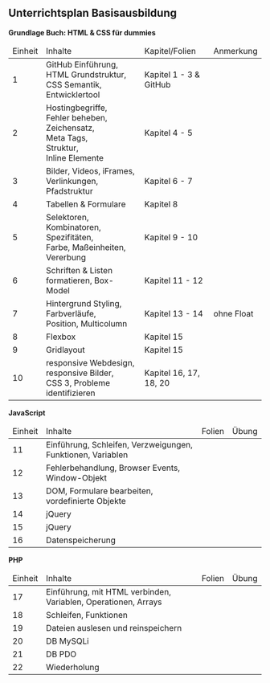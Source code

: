 ## Unterrichtsplan Basisausbildung
__Grundlage Buch: HTML & CSS für dummies__
<table>
  <thead>
    <tr>
      <td>Einheit</td>
      <td>Inhalte</td>
      <td>Kapitel/Folien</td>
      <td>Anmerkung</td>
    </tr>
  </thead>
  <tbody>
    <tr>
      <td>1</td>
      <td>GitHub Einführung, 
      <br>HTML Grundstruktur, 
      <br>CSS Semantik, 
      <br>Entwicklertool</td>
      <td>Kapitel 1 - 3 & GitHub</td>
      <td></td>
    </tr>
    <tr>
      <td>2</td>
      <td>Hostingbegriffe,  
      <br>Fehler beheben,  
      <br>Zeichensatz,  
      <br>Meta Tags,  
      <br>Struktur,  
      <br>Inline Elemente</td>
      <td>Kapitel 4 - 5</td>
      <td></td>
    </tr>
    <tr>
      <td>3</td>
      <td>Bilder, Videos, iFrames,  
      <br>Verlinkungen, Pfadstruktur</td>
      <td>Kapitel 6 - 7</td>
      <td></td>
    </tr>
    <tr>
      <td>4</td>
      <td>Tabellen & Formulare</td>
      <td>Kapitel 8</td>
      <td></td>
    </tr>
    <tr>
      <td>5</td>
      <td>Selektoren, Kombinatoren, Spezifitäten,  
      <br>Farbe, Maßeinheiten, Vererbung</td>
      <td>Kapitel 9 - 10</td>
      <td></td>
    </tr>
    <tr>
      <td>6</td>
      <td>Schriften & Listen formatieren, Box-Model</td>
      <td>Kapitel 11 - 12</td>
      <td></td>
    </tr>
    <tr>
      <td>7</td>
      <td>Hintergrund Styling, Farbverläufe,  
      <br>Position, Multicolumn</td>
      <td>Kapitel 13 - 14</td>
      <td>ohne Float</td>
    </tr>
    <tr>
      <td>8</td>
      <td>Flexbox</td>
      <td>Kapitel 15</td>
    </tr>
    <tr>
      <td>9</td>
      <td>Gridlayout</td>
      <td>Kapitel 15</td>
    </tr>
    <tr>
      <td>10</td>
      <td>responsive Webdesign, responsive Bilder,  
      <br>CSS 3, Probleme identifizieren</td>
      <td>Kapitel 16, 17, 18, 20</td>
      <td></td>
    </tr>
  </tbody>
</table>

__JavaScript__

<table>
  <thead>
    <tr>
      <td>Einheit</td>
      <td>Inhalte</td>
      <td>Folien</td>
      <td>Übung</td>
    </tr>
  </thead>
  <tbody>
    <tr>
      <td>11</td>
      <td>Einführung, Schleifen, Verzweigungen, Funktionen, Variablen</td>
      <td></td>
      <td></td>
    </tr>
    <tr>
      <td>12</td>
      <td>Fehlerbehandlung, Browser Events, Window-Objekt</td>
      <td></td>
      <td></td>
    </tr>
    <tr>
      <td>13</td>
      <td>DOM, Formulare bearbeiten, vordefinierte Objekte</td>
      <td></td>
      <td></td>
    </tr>
    <tr>
      <td>14</td>
      <td>jQuery </td>
      <td></td>
      <td></td>
    </tr>
    <tr>
      <td>15</td>
      <td>jQuery </td>
      <td></td>
      <td></td>
    </tr>
    <tr>
      <td>16</td>
      <td>Datenspeicherung</td>
      <td></td>
      <td></td>
    </tr>
  </tbody>
</table>

__PHP__

<table>
  <thead>
    <tr>
      <td>Einheit</td>
      <td>Inhalte</td>
      <td>Folien</td>
      <td>Übung</td>
    </tr>
  </thead>
  <tbody>
    <tr>
      <td>17</td>
      <td>Einführung, mit HTML verbinden, Variablen, Operationen, Arrays</td>
      <td></td>
      <td></td>
    </tr>
    <tr>
      <td>18</td>
      <td>Schleifen, Funktionen</td>
      <td></td>
      <td></td>
    </tr>
    <tr>
      <td>19</td>
      <td>Dateien auslesen und reinspeichern</td>
      <td></td>
      <td></td>
    </tr>
    <tr>
      <td>20</td>
      <td>DB MySQLi</td>
      <td></td>
      <td></td>
    </tr>
    <tr>
      <td>21</td>
      <td>DB PDO</td>
      <td></td>
      <td></td>
    </tr>
    <tr>
      <td>22</td>
      <td>Wiederholung</td>
      <td></td>
      <td></td>
    </tr>
  </tbody>
</table>